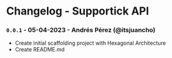 # Changelog - Supportick API

### `0.0.1` - 05-04-2023 - Andrés Pérez (@itsjuancho)
* Create initial scaffolding project with Hexagonal Architecture
* Create README.md
